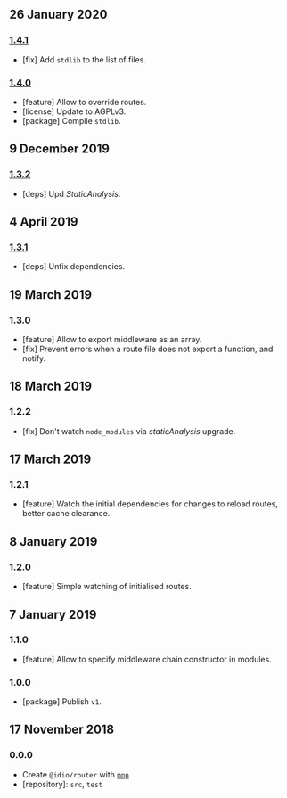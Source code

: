 ## 26 January 2020

### [1.4.1](https://github.com/idiocc/router/compare/v1.4.0...v1.4.1)

- [fix] Add `stdlib` to the list of files.

### [1.4.0](https://github.com/idiocc/router/compare/v1.3.2...v1.4.0)

- [feature] Allow to override routes.
- [license] Update to AGPLv3.
- [package] Compile `stdlib`.

## 9 December 2019

### [1.3.2](https://github.com/idiocc/router/compare/v1.3.1...v1.3.2)

- [deps] Upd _StaticAnalysis_.

## 4 April 2019

### [1.3.1](https://github.com/idiocc/router/compare/v1.3.0...v1.3.1)

- [deps] Unfix dependencies.

## 19 March 2019

### 1.3.0

- [feature] Allow to export middleware as an array.
- [fix] Prevent errors when a route file does not export a function, and notify.

## 18 March 2019

### 1.2.2

- [fix] Don't watch `node_modules` via _staticAnalysis_ upgrade.

## 17 March 2019

### 1.2.1

- [feature] Watch the initial dependencies for changes to reload routes, better cache clearance.

## 8 January 2019

### 1.2.0

- [feature] Simple watching of initialised routes.

## 7 January 2019

### 1.1.0

- [feature] Allow to specify middleware chain constructor in modules.

### 1.0.0

- [package] Publish `v1`.

## 17 November 2018

### 0.0.0

- Create `@idio/router` with [`mnp`](https://mnpjs.org)
- [repository]: `src`, `test`
